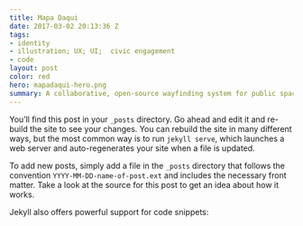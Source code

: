 ```yaml
---
title: Mapa Daqui
date: 2017-03-02 20:13:36 Z
tags:
- identity
- illustration; UX; UI;  civic engagement
- code
layout: post
color: red
hero: mapadaqui-hero.png
summary: A collaborative, open-source wayfinding system for public spaces.
---
```


You’ll find this post in your `_posts` directory. Go ahead and edit it and re-build the site to see your changes. You can rebuild the site in many different ways, but the most common way is to run `jekyll serve`, which launches a web server and auto-regenerates your site when a file is updated.

To add new posts, simply add a file in the `_posts` directory that follows the convention `YYYY-MM-DD-name-of-post.ext` and includes the necessary front matter. Take a look at the source for this post to get an idea about how it works.

Jekyll also offers powerful support for code snippets:
